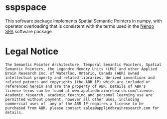 # sspspace

This software package implements Spatial Semantic Pointers in numpy, with operator overloading that is consistent with the terms used in the [Nengo SPA](https://www.nengo.ai/nengo-spa/index.html) software package.

# Legal Notice

```
The Semantic Pointer Architecture, Temporal Semantic Pointers, Spatial Semantic Pointers, the Legendre Memory Units (LMU) and other Applied Brain Research Inc. of Waterloo, Ontario, Canada (ABR) owned  intellectual property and related libraries, derived inventions and related patents and copyrights (the ABR IP) which are included or referenced herein and are the property of ABR. Details of ABR's license terms can be found at www.appliedbrainresearch.com/license. Academic research, academic teaching and personal learning use are permitted without payment, however all other uses, including commercial uses of  any of the ABR IP requires a license to be purchased from ABR. please contact sales@appliedbrainresearch.com for details.
```
